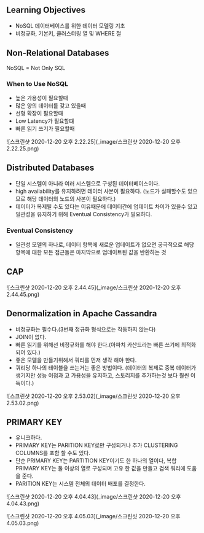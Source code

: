 ## Learning Objectives

* NoSQL 데이터베이스를 위한 데이터 모델링 기초
* 비정규화, 기본키, 클러스터링 열 및 WHERE 절

## Non-Relational Databases

NoSQL = Not Only SQL

### When to Use NoSQL

* 높은 가용성이 필요할때
* 많은 양의 데이터를 갖고 있을때
* 선형 확장이 필요할때
* Low Latency가 필요할떄
* 빠른 읽기 쓰기가 필요할때

![스크린샷 2020-12-20 오후 2.22.25](_image/스크린샷 2020-12-20 오후 2.22.25.png)

## Distributed Databases

* 단일 시스템이 아니라 여러 시스템으로 구성된 데이터베이스이다.
* high availability를 유지하려면 데이터 사본이 필요하다. (노드가 실패할수도 있으므로 해당 데이터의 노드의 사본이 필요하다.)
*  데이터가 복제될 수도 있다는 이유때문에 데이터간에 업데이트 차이가 있을수 있고 일관성을 유지하기 위해 Eventual Consistency가 필요하다.

### Eventual Consistency

* 일관성 모델의 하나로, 데이터 항목에 새로운 업데이트가 없으면 궁극적으로 해당 항목에 대한 모든 접근들은 마지막으로 업데이트된 값을 반환하는 것

## CAP

![스크린샷 2020-12-20 오후 2.44.45](_image/스크린샷 2020-12-20 오후 2.44.45.png)



## Denormalization in Apache Cassandra

* 비정규화는 필수다.(3번째 정규화 형식으로는 작동하지 않는다)
* JOIN이 없다.
* 빠른 읽기를 위해선 비정규화를 해야 한다.(아파치 카산드라는 빠른 쓰기에 최적화 되어 있다.)
* 좋은 모델을 만들기위해서 쿼리를 먼저 생각 해야 한다.
* 쿼리당 하나의 테이블을 쓰는거는 좋은 방법이다. (데이터의 복제로 중복 데이터가 생기지만 성능 이점과 고 가용성을 유지하고, 스토리지를 추가하는것 보다 훨씬 이득이다.)

![스크린샷 2020-12-20 오후 2.53.02](_image/스크린샷 2020-12-20 오후 2.53.02.png)

## PRIMARY KEY

* 유니크하다.
* PRIMARY KEY는 PARITION KEY로만 구성되거나 추가 CLUSTERING COLUMNS를 포함 할 수도 있다.
* 단순 PRIMARY KEY는 PARTITION KEY이기도 한 하나의 열이다, 복합 PRIMARY KEY는 둘 이상의 열로 구성되며 고유 한 값을 만들고 검색  쿼리에 도움을 준다.
* PARITION KEY는 시스템 전체의 데이터 배포를 결정한다.

![스크린샷 2020-12-20 오후 4.04.43](_image/스크린샷 2020-12-20 오후 4.04.43.png)

![스크린샷 2020-12-20 오후 4.05.03](_image/스크린샷 2020-12-20 오후 4.05.03.png)

